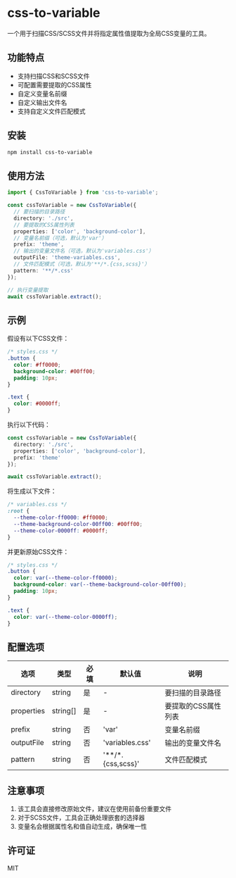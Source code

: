 # css-to-variable

一个用于扫描CSS/SCSS文件并将指定属性值提取为全局CSS变量的工具。

## 功能特点

- 支持扫描CSS和SCSS文件
- 可配置需要提取的CSS属性
- 自定义变量名前缀
- 自定义输出文件名
- 支持自定义文件匹配模式

## 安装

```bash
npm install css-to-variable
```

## 使用方法

```typescript
import { CssToVariable } from 'css-to-variable';

const cssToVariable = new CssToVariable({
  // 要扫描的目录路径
  directory: './src',
  // 要提取的CSS属性列表
  properties: ['color', 'background-color'],
  // 变量名前缀（可选，默认为'var'）
  prefix: 'theme',
  // 输出的变量文件名（可选，默认为'variables.css'）
  outputFile: 'theme-variables.css',
  // 文件匹配模式（可选，默认为'**/*.{css,scss}'）
  pattern: '**/*.css'
});

// 执行变量提取
await cssToVariable.extract();
```

## 示例

假设有以下CSS文件：

```css
/* styles.css */
.button {
  color: #ff0000;
  background-color: #00ff00;
  padding: 10px;
}

.text {
  color: #0000ff;
}
```

执行以下代码：

```typescript
const cssToVariable = new CssToVariable({
  directory: './src',
  properties: ['color', 'background-color'],
  prefix: 'theme'
});

await cssToVariable.extract();
```

将生成以下文件：

```css
/* variables.css */
:root {
  --theme-color-ff0000: #ff0000;
  --theme-background-color-00ff00: #00ff00;
  --theme-color-0000ff: #0000ff;
}
```

并更新原始CSS文件：

```css
/* styles.css */
.button {
  color: var(--theme-color-ff0000);
  background-color: var(--theme-background-color-00ff00);
  padding: 10px;
}

.text {
  color: var(--theme-color-0000ff);
}
```

## 配置选项

| 选项 | 类型 | 必填 | 默认值 | 说明 |
|------|------|------|--------|------|
| directory | string | 是 | - | 要扫描的目录路径 |
| properties | string[] | 是 | - | 要提取的CSS属性列表 |
| prefix | string | 否 | 'var' | 变量名前缀 |
| outputFile | string | 否 | 'variables.css' | 输出的变量文件名 |
| pattern | string | 否 | '**/*.{css,scss}' | 文件匹配模式 |

## 注意事项

1. 该工具会直接修改原始文件，建议在使用前备份重要文件
2. 对于SCSS文件，工具会正确处理嵌套的选择器
3. 变量名会根据属性名和值自动生成，确保唯一性

## 许可证

MIT